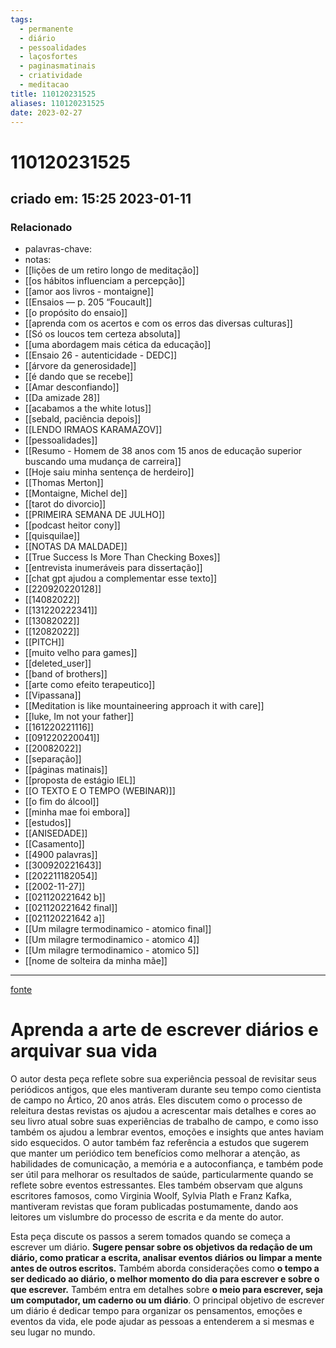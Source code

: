 ```yaml
---
tags:
  - permanente
  - diário
  - pessoalidades
  - laçosfortes
  - paginasmatinais
  - criatividade
  - meditacao
title: 110120231525
aliases: 110120231525
date: 2023-02-27
---
```

# 110120231525
## criado em: 15:25 2023-01-11

### Relacionado
- palavras-chave: 
- notas: 
- [[lições de um retiro longo de meditação]]
- [[os hábitos influenciam a percepção]]
- [[amor aos livros - montaigne]]
- [[Ensaios — p. 205 “Foucault]]
- [[o propósito do ensaio]]
- [[aprenda com os acertos e com os erros das diversas culturas]]
- [[Só os loucos tem certeza absoluta]]
- [[uma abordagem mais cética da educação]]
- [[Ensaio 26 - autenticidade - DEDC]]
- [[árvore da generosidade]]
- [[é dando que se recebe]]
- [[Amar desconfiando]]
- [[Da amizade 28]]
- [[acabamos a the white lotus]]
- [[sebald, paciência depois]]
- [[LENDO IRMAOS KARAMAZOV]]
- [[pessoalidades]]
- [[Resumo - Homem de 38 anos com 15 anos de educação superior buscando uma mudança de carreira]]
- [[Hoje saiu minha sentença de herdeiro]]
- [[Thomas Merton]]
- [[Montaigne, Michel de]]
- [[tarot do divorcio]]
- [[PRIMEIRA SEMANA DE JULHO]]
- [[podcast heitor cony]]
- [[quisquilae]]
- [[NOTAS DA MALDADE]]
- [[True Success Is More Than Checking Boxes]]
- [[entrevista inumeráveis para dissertação]]
- [[chat gpt ajudou a complementar esse texto]]
- [[220920220128]]
- [[14082022]]
- [[131220222341]]
- [[13082022]]
- [[12082022]]
- [[PITCH]]
- [[muito velho para games]]
- [[deleted_user]]
- [[band of brothers]]
- [[arte como efeito terapeutico]]
- [[Vipassana]]
- [[Meditation is like mountaineering approach it with care]]
- [[luke, Im not your father]]
- [[161220221116]]
- [[091220220041]]
- [[20082022]]
- [[separação]]
- [[páginas matinais]]
- [[proposta de estágio IEL]]
- [[O TEXTO E O TEMPO (WEBINAR)]]
- [[o fim do álcool]]
- [[minha mae foi embora]]
- [[estudos]]
- [[ANISEDADE]]
- [[Casamento]]
- [[4900 palavras]]
- [[300920221643]]
- [[202211182054]]
- [[2002-11-27]]
- [[021120221642 b]]
- [[021120221642 final]]
- [[021120221642 a]]
- [[Um milagre termodinamico - atomico final]]
- [[Um milagre termodinamico - atomico 4]]
- [[Um milagre termodinamico - atomico 5]]
- [[nome de solteira da minha mãe]]
---
[fonte](https://psyche.co/ideas/learn-the-art-of-journaling-and-archive-your-life)

# Aprenda a arte de escrever diários e arquivar sua vida

O autor desta peça reflete sobre sua experiência pessoal de revisitar seus periódicos antigos, que eles mantiveram durante seu tempo como cientista de campo no Ártico, 20 anos atrás. Eles discutem como o processo de releitura destas revistas os ajudou a acrescentar mais detalhes e cores ao seu livro atual sobre suas experiências de trabalho de campo, e como isso também os ajudou a lembrar eventos, emoções e insights que antes haviam sido esquecidos. O autor também faz referência a estudos que sugerem que manter um periódico tem benefícios como melhorar a atenção, as habilidades de comunicação, a memória e a autoconfiança, e também pode ser útil para melhorar os resultados de saúde, particularmente quando se reflete sobre eventos estressantes. Eles também observam que alguns escritores famosos, como Virginia Woolf, Sylvia Plath e Franz Kafka, mantiveram revistas que foram publicadas postumamente, dando aos leitores um vislumbre do processo de escrita e da mente do autor.

Esta peça discute os passos a serem tomados quando se começa a escrever um diário. **Sugere pensar sobre os objetivos da redação de um diário, como praticar a escrita, analisar eventos diários ou limpar a mente antes de outros escritos.** Também aborda considerações como **o tempo a ser dedicado ao diário, o melhor momento do dia para escrever e sobre o que escrever.** Também entra em detalhes sobre **o meio para escrever, seja um computador, um caderno ou um diário**. O principal objetivo de escrever um diário é dedicar tempo para organizar os pensamentos, emoções e eventos da vida, ele pode ajudar as pessoas a entenderem a si mesmas e seu lugar no mundo.